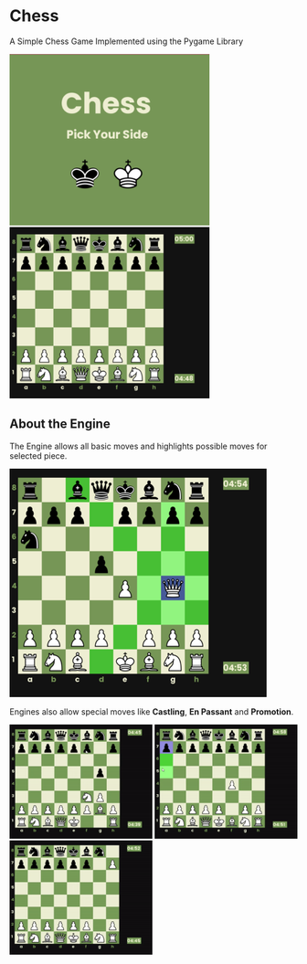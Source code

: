 # Chess
A Simple Chess Game Implemented using the Pygame Library

<p float="left">
    <img src="./Assets/images/sc1.png" width=350 height=300/>
    <img src="./Assets/images/sc3.png" width=350 height=300/>
</p>

## About the Engine

The Engine allows all basic moves and highlights possible moves
for selected piece.

<img src="./Assets/images/sc4.png" width=450 height=400/>

Engines also allow special moves like **Castling**, **En Passant** and **Promotion**.

<img src="./Assets/images/castling.gif" width=250 height=200/>
<img src="./Assets/images/enpassant.gif" width=250 height=200/><img src="./Assets/images/promotion.gif" width=250 height=200/>
